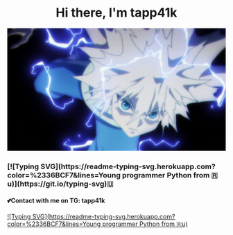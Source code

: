 <h1 align="center">Hi there, I'm tapp41k</h1> 
<center><img src="https://github.com/tapp41k/tapp41k/blob/main/pic.jpg"></center>
<h3 align="left">[![Typing SVG](https://readme-typing-svg.herokuapp.com?color=%2336BCF7&lines=Young programmer Python from 🇷u)](https://git.io/typing-svg)🇺</h3>
<h4 align="left">💕Contact with me on TG: tapp41k</h4>

<!---
tapp41k/tapp41k is a ✨ special ✨ repository because its `README.md` (this file) appears on your GitHub profile.
You can click the Preview link to take a look at your changes.
--->
[![Typing SVG](https://readme-typing-svg.herokuapp.com?color=%2336BCF7&lines=Young programmer Python from 🇷u)](https://git.io/typing-svg)
